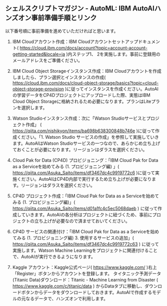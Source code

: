 ## シェルスクリプトマガジン - AutoML: IBM AutoAIハンズオン事前準備手順とリンク

以下番号順に事前準備を進めていただければと思います。

1. IBM Cloudアカウント作成：IBM Cloudアカウントセットアップドキュメント( https://cloud.ibm.com/docs/account?topic=account-account-getting-started&locale=ja )内ステップ1、 2を実施します。事前に登録用のメールアドレスをご準備ください。

2. IBM Cloud Object Storageインスタンス作成：IBM Cloudアカウントを作成しましたら、プラン選択とインスタンスの作成( https://cloud.ibm.com/docs/cloud-object-storage/basics?topic=cloud-object-storage-provision )に従ってインスタンスを作成ください。AutoAIの学習データをCP4Dプロジェクトにアップロードした際、実態はIBM Cloud Object Storageに格納されるため必要になります。プランはLiteプランを選択します。

3. Watson Studioインスタンス作成：次に「Watson Studioサービスとプロジェクト作成」 ( https://qiita.com/nishikyon/items/ba698b638300848b746e )に従って作成ください。「1. Watson Studio サービスの作成」を参照して実施していきます。AutoAIはWatson Studioサービスの一つなので、あらかじめ立ち上げておくことが必要になります。リージョンはダラスを選択ください。

4. Cloud Pak for Data (CP4D) プロビジョニング：「IBM Cloud Pak for Data as a Serviceを始めてみる (1. プロビジョニング編) 」( https://qiita.com/Asuka_Saito/items/df3467dc4c9919772c6  )に従って実施ください。AutoAIはCP4D内部で実行するため立ち上げが必要になります。リージョンはダラスを選択ください。

5. CP4D プロジェクト作成：「IBM Cloud Pak for Data as a Serviceを始めてみる (1. プロビジョニング編)」( https://qiita.com/Asuka_Saito/items/d01a1fc4c5ec5068daeb ) に従って作成していきます。AutoAIの各分析はプロジェクトに紐づくため、事前にプロジェクトの立ち上げが必要なので済ませておいてください。

6. CP4D サービスの関連付け：「IBM Cloud Pak for Data as a Serviceを始めてみる (1. プロビジョニング編) 3. 使用するサービスの追加」( https://qiita.com/Asuka_Saito/items/df3467dc4c9919772c63 ) に従って実施します。Watson Machine Learningをプロジェクトに関連付けることで、AutoAIが実行できるようになります。

7. Kaggle アカウント：Kaggle公式ページ( https://www.kaggle.com/ )右上「Register」ボタンからアカウントを登録します。
タイタニック予測データ(Titanic Data)ダウンロード：Titanic - Machine Learning from Disaster ( https://www.kaggle.com/c/titanic/data ) からDataタブに移動し、ダウンロードボタンからデータをダウンロードしておきます。AutoAIで作成するモデルの元なるデータで、ハンズオンで利用します。
